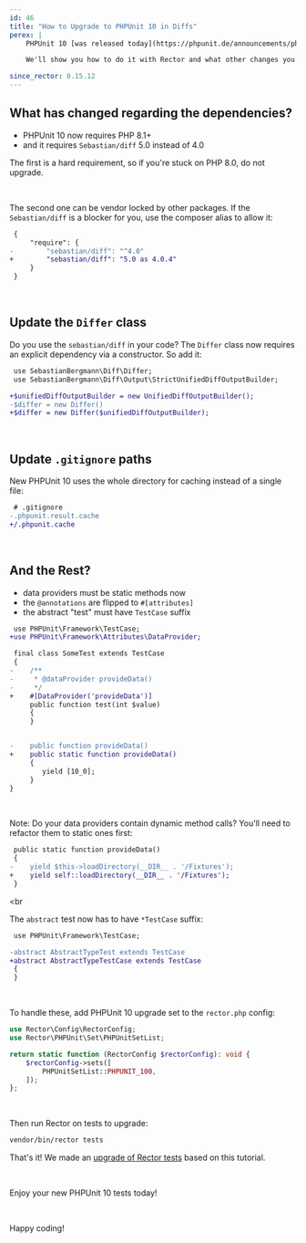```yaml
---
id: 46
title: "How to Upgrade to PHPUnit 10 in Diffs"
perex: |
    PHPUnit 10 [was released today](https://phpunit.de/announcements/phpunit-10.html). Do you fancy an early upgrade?

    We'll show you how to do it with Rector and what other changes you have to handle. Ready?

since_rector: 0.15.12
---
```


## What has changed regarding the dependencies?

* PHPUnit 10 now requires PHP 8.1+
* and it requires `Sebastian/diff` 5.0 instead of 4.0

The first is a hard requirement, so if you're stuck on PHP 8.0, do not upgrade.

<br>

The second one can be vendor locked by other packages. If the `Sebastian/diff` is a blocker for you, use the composer alias to allow it:

```diff
 {
     "require": {
-        "sebastian/diff": "^4.0"
+        "sebastian/diff": "5.0 as 4.0.4"
     }
 }
```

<br>

## Update the `Differ` class

Do you use the `sebastian/diff` in your code? The `Differ` class now requires an explicit dependency via a constructor. So add it:

```diff
 use SebastianBergmann\Diff\Differ;
 use SebastianBergmann\Diff\Output\StrictUnifiedDiffOutputBuilder;

+$unifiedDiffOutputBuilder = new UnifiedDiffOutputBuilder();
-$differ = new Differ()
+$differ = new Differ($unifiedDiffOutputBuilder);
```

<br>

## Update `.gitignore` paths

New PHPUnit 10 uses the whole directory for caching instead of a single file:

```diff
 # .gitignore
-.phpunit.result.cache
+/.phpunit.cache
```

<br>

## And the Rest?

* data providers must be static methods now
* the `@annotations` are flipped to `#[attributes]`
* the abstract "test" must have `TestCase` suffix

```diff
 use PHPUnit\Framework\TestCase;
+use PHPUnit\Framework\Attributes\DataProvider;

 final class SomeTest extends TestCase
 {
-    /**
-     * @dataProvider provideData()
-     */
+    #[DataProvider('provideData')]
     public function test(int $value)
     {
     }


-    public function provideData()
+    public static function provideData()
     {
        yield [10_0];
     }
}
```

<br>

Note: Do your data providers contain dynamic method calls? You'll need to refactor them to static ones first:

```diff
 public static function provideData()
 {
-    yield $this->loadDirectory(__DIR__ . '/Fixtures');
+    yield self::loadDirectory(__DIR__ . '/Fixtures');
 }
```


<br

The `abstract` test now has to have `*TestCase` suffix:

```diff
 use PHPUnit\Framework\TestCase;

-abstract AbstractTypeTest extends TestCase
+abstract AbstractTypeTestCase extends TestCase
 {
 }
```

<br>

To handle these, add PHPUnit 10 upgrade set to the `rector.php` config:

```php
use Rector\Config\RectorConfig;
use Rector\PHPUnit\Set\PHPUnitSetList;

return static function (RectorConfig $rectorConfig): void {
    $rectorConfig->sets([
        PHPUnitSetList::PHPUNIT_100,
    ]);
};
```

<br>

Then run Rector on tests to upgrade:

```bash
vendor/bin/rector tests
```

That's it! We made an [upgrade  of Rector tests](https://github.com/rectorphp/rector-src/pull/3332) based on this tutorial.

<br>

Enjoy your new PHPUnit 10 tests today!

<br>

Happy coding!
